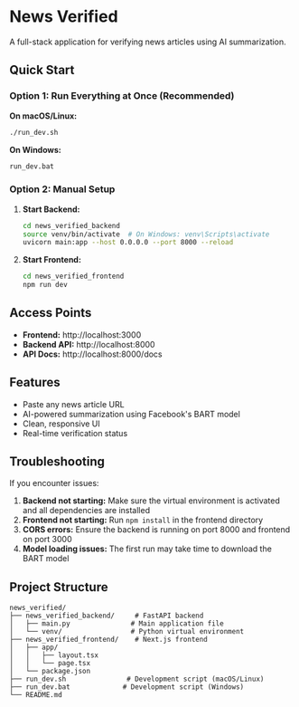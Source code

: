 # News Verified

A full-stack application for verifying news articles using AI summarization.

## Quick Start

### Option 1: Run Everything at Once (Recommended)

**On macOS/Linux:**
```bash
./run_dev.sh
```

**On Windows:**
```cmd
run_dev.bat
```

### Option 2: Manual Setup

1. **Start Backend:**
   ```bash
   cd news_verified_backend
   source venv/bin/activate  # On Windows: venv\Scripts\activate
   uvicorn main:app --host 0.0.0.0 --port 8000 --reload
   ```

2. **Start Frontend:**
   ```bash
   cd news_verified_frontend
   npm run dev
   ```

## Access Points

- **Frontend:** http://localhost:3000
- **Backend API:** http://localhost:8000
- **API Docs:** http://localhost:8000/docs

## Features

- Paste any news article URL
- AI-powered summarization using Facebook's BART model
- Clean, responsive UI
- Real-time verification status

## Troubleshooting

If you encounter issues:

1. **Backend not starting:** Make sure the virtual environment is activated and all dependencies are installed
2. **Frontend not starting:** Run `npm install` in the frontend directory
3. **CORS errors:** Ensure the backend is running on port 8000 and frontend on port 3000
4. **Model loading issues:** The first run may take time to download the BART model

## Project Structure

```
news_verified/
├── news_verified_backend/     # FastAPI backend
│   ├── main.py               # Main application file
│   └── venv/                 # Python virtual environment
├── news_verified_frontend/    # Next.js frontend
│   ├── app/
│   │   ├── layout.tsx
│   │   └── page.tsx
│   └── package.json
├── run_dev.sh               # Development script (macOS/Linux)
├── run_dev.bat             # Development script (Windows)
└── README.md
```
